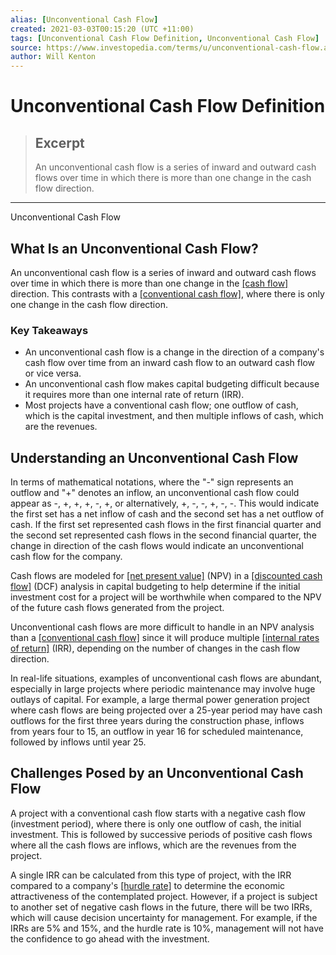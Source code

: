 ```yaml
---
alias: [Unconventional Cash Flow]
created: 2021-03-03T00:15:20 (UTC +11:00)
tags: [Unconventional Cash Flow Definition, Unconventional Cash Flow]
source: https://www.investopedia.com/terms/u/unconventional-cash-flow.asp
author: Will Kenton
---
```


# Unconventional Cash Flow Definition

> ## Excerpt
> An unconventional cash flow is a series of inward and outward cash flows over time in which there is more than one change in the cash flow direction.

---

Unconventional Cash Flow
## What Is an Unconventional Cash Flow?

An unconventional cash flow is a series of inward and outward cash flows over time in which there is more than one change in the [[cash flow]](https://www.investopedia.com/terms/c/cashflow.asp) direction. This contrasts with a [[conventional cash flow]](https://www.investopedia.com/terms/c/conventional-cash-flow.asp), where there is only one change in the cash flow direction.

### Key Takeaways

-   An unconventional cash flow is a change in the direction of a company's cash flow over time from an inward cash flow to an outward cash flow or vice versa.
-   An unconventional cash flow makes capital budgeting difficult because it requires more than one internal rate of return (IRR).
-   Most projects have a conventional cash flow; one outflow of cash, which is the capital investment, and then multiple inflows of cash, which are the revenues.

## Understanding an Unconventional Cash Flow

In terms of mathematical notations, where the "-" sign represents an outflow and "+" denotes an inflow, an unconventional cash flow could appear as -, +, +, +, -, +, or alternatively, +, -, -, +, -, -. This would indicate the first set has a net inflow of cash and the second set has a net outflow of cash. If the first set represented cash flows in the first financial quarter and the second set represented cash flows in the second financial quarter, the change in direction of the cash flows would indicate an unconventional cash flow for the company.

Cash flows are modeled for [[net present value]](https://www.investopedia.com/terms/n/npv.asp) (NPV) in a [[discounted cash flow]](https://www.investopedia.com/terms/d/dcf.asp) (DCF) analysis in capital budgeting to help determine if the initial investment cost for a project will be worthwhile when compared to the NPV of the future cash flows generated from the project.

Unconventional cash flows are more difficult to handle in an NPV analysis than a [[conventional cash flow]](https://www.investopedia.com/terms/c/conventional-cash-flow.asp) since it will produce multiple [[internal rates of return]](https://www.investopedia.com/terms/i/irr.asp) (IRR), depending on the number of changes in the cash flow direction.

In real-life situations, examples of unconventional cash flows are abundant, especially in large projects where periodic maintenance may involve huge outlays of capital. For example, a large thermal power generation project where cash flows are being projected over a 25-year period may have cash outflows for the first three years during the construction phase, inflows from years four to 15, an outflow in year 16 for scheduled maintenance, followed by inflows until year 25.

## Challenges Posed by an Unconventional Cash Flow

A project with a conventional cash flow starts with a negative cash flow (investment period), where there is only one outflow of cash, the initial investment. This is followed by successive periods of positive cash flows where all the cash flows are inflows, which are the revenues from the project.

A single IRR can be calculated from this type of project, with the IRR compared to a company's [[hurdle rate]](https://www.investopedia.com/terms/h/hurdlerate.asp) to determine the economic attractiveness of the contemplated project. However, if a project is subject to another set of negative cash flows in the future, there will be two IRRs, which will cause decision uncertainty for management. For example, if the IRRs are 5% and 15%, and the hurdle rate is 10%, management will not have the confidence to go ahead with the investment.
